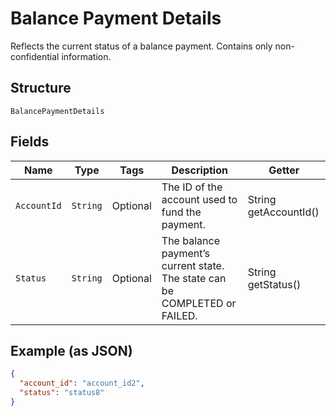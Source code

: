 
# Balance Payment Details

Reflects the current status of a balance payment. Contains only non-confidential information.

## Structure

`BalancePaymentDetails`

## Fields

| Name | Type | Tags | Description | Getter |
|  --- | --- | --- | --- | --- |
| `AccountId` | `String` | Optional | The ID of the account used to fund the payment. | String getAccountId() |
| `Status` | `String` | Optional | The balance payment’s current state. The state can be COMPLETED or FAILED. | String getStatus() |

## Example (as JSON)

```json
{
  "account_id": "account_id2",
  "status": "status8"
}
```

